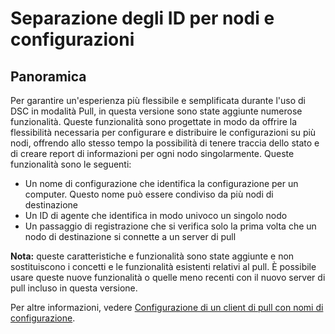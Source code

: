 # Separazione degli ID per nodi e configurazioni

## Panoramica

Per garantire un'esperienza più flessibile e semplificata durante l'uso di DSC in modalità Pull, in questa versione sono state aggiunte numerose funzionalità. Queste funzionalità sono progettate in modo da offrire la flessibilità necessaria per configurare e distribuire le configurazioni su più nodi, offrendo allo stesso tempo la possibilità di tenere traccia dello stato e di creare report di informazioni per ogni nodo singolarmente. Queste funzionalità sono le seguenti:

* Un nome di configurazione che identifica la configurazione per un computer. Questo nome può essere condiviso da più nodi di destinazione 
* Un ID di agente che identifica in modo univoco un singolo nodo
* Un passaggio di registrazione che si verifica solo la prima volta che un nodo di destinazione si connette a un server di pull

**Nota:** queste caratteristiche e funzionalità sono state aggiunte e non sostituiscono i concetti e le funzionalità esistenti relativi al pull. È possibile usare queste nuove funzionalità o quelle meno recenti con il nuovo server di pull incluso in questa versione.

Per altre informazioni, vedere [Configurazione di un client di pull con nomi di configurazione](https://msdn.microsoft.com/powershell/dsc/pullclientconfignames).



<!--HONumber=Jul16_HO1-->


